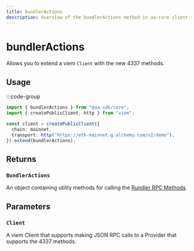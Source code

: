 ```yaml
---
title: bundlerActions
description: Overview of the bundlerActions method in aa-core client
---
```


# bundlerActions

Allows you to extend a viem `Client` with the new 4337 methods.

## Usage

:::code-group

```ts [example.ts]
import { bundlerActions } from "@aa-sdk/core";
import { createPublicClient, http } from "viem";

const client = createPublicClient({
  chain: mainnet,
  transport: http("https://eth-mainnet.g.alchemy.com/v2/demo"),
}).extend(bundlerActions);
```

## Returns

### `BundlerActions`

An object containing utility methods for calling the [Rundler RPC Methods](/packages/aa-core/bundler-client/index#rpc-methods).

## Parameters

### `Client`

A viem Client that supports making JSON RPC calls to a Provider that supports the 4337 methods.

